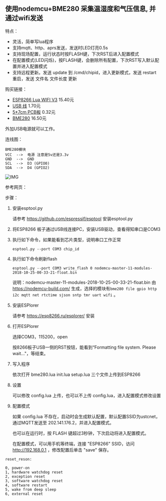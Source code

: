 ## 使用nodemcu+BME280 采集温湿度和气压信息, 并通过wifi发送

特点：

* 灵活，简单写lua程序
* 支持mqtt、http、aprs发送，发送时LED灯亮0.5s
* 支持现场配置，运行状态时按FLASH键，下次RST后进入配置模式
* 在配置模式(LED闪烁)，按FLASH键，会删除所有配置，下次RST写入默认配置并进入配置模式
* 支持远程更新。发送 update 到 /cmd/chipid，进入更新模式，发送 restart 重启，发送 文件名 文件长度 更新

购买链接：

* [ESP8266 Lua WIFI V3](https://item.taobao.com/item.htm?id=531755241333) 15.40元
* [USB 线](https://item.taobao.com/item.htm?id=557156308010) 1.70元
* [5*7cm PCB板](https://item.taobao.com/item.htm?id=16090300752) 0.32元
* [BME280](https://item.taobao.com/item.htm?id=541618585092) 16.50元

外加USB电源就可以工作。

连线图：

```
BME280模块
VCC  -->  电源 注意是5v还是3.3v
GND  -->  GND
SCL  -->  D3 (GPIO0)
SDA  -->  D4 (GPIO2)
```

![IMG](bme280_schematic.png)

参考网页：

步骤：

1. 安装esptool.py

   请参考 https://github.com/espressif/esptool 安装esptool.py

2. 将ESP8266 板子通过USB线连接PC，安装USB驱动，查看得知串口是COM3

3. 执行如下命令，如果能看到芯片类型，说明串口工作正常

   `esptool.py --port COM3 chip_id`

4. 执行如下命令刷新flash

   `esptool.py --port COM3 write_flash 0 nodemcu-master-11-modules-2018-10-25-00-33-21-float.bin`

   说明：nodemcu-master-11-modules-2018-10-25-00-33-21-float.bin 由 https://nodemcu-build.com/ 生成，选择的模块有`bme280 file gpio http i2c mqtt net rtctime sjson sntp tmr uart wifi` 。

5. 安装ESPlorer

   请参考 https://esp8266.ru/esplorer/ 安装

6. 打开ESPlorer

   选择COM3，115200，open

   按8266板子USB一侧的RST按钮，能看到“Formatting file system. Please wait..."，等结束。

7. 写入程序

   依次打开 bme280.lua init.lua setup.lua 三个文件上传到ESP8266

8. 设置

   可以修改 config.lua 上传，也可以不上传 config.lua，进入配置模式修改设置

9. 配置模式

   如果 config.lua 不存在，启动时会生成默认配置，默认配置SSID为ustcnet，通过MQTT发送至 202.141.176.2，并进入配置模式。

   也可以在运行时，按 FLASH 键超过3秒钟，下次启动将进入配置模式。

   在配置模式，可以用手机等终端，连接 "ESP8266" SSID，访问 http://192.168.0.1 ，修改配置后单击 "save" 保存。


```
reset_reson:

0, power-on
1, hardware watchdog reset
2, exception reset
3, software watchdog reset
4, software restart
5, wake from deep sleep
6, external reset
```
